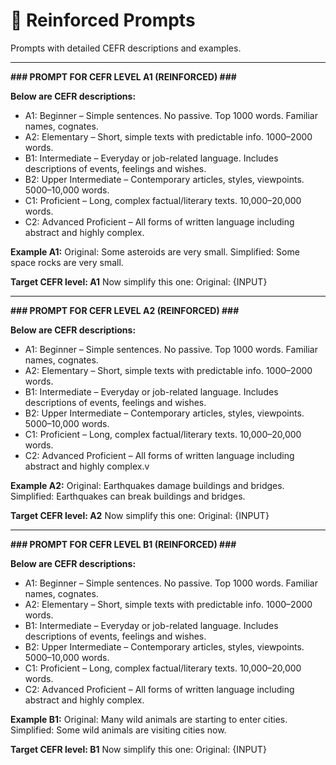 # 🔹 Reinforced Prompts

Prompts with detailed CEFR descriptions and examples.

---
**<summary>### PROMPT FOR CEFR LEVEL A1 (REINFORCED) ###</summary>**

**Below are CEFR descriptions:**  
- A1: Beginner – Simple sentences. No passive. Top 1000 words. Familiar names, cognates.
- A2: Elementary – Short, simple texts with predictable info. 1000–2000 words.
- B1: Intermediate – Everyday or job-related language. Includes descriptions of events, feelings and wishes.
- B2: Upper Intermediate – Contemporary articles, styles, viewpoints. 5000–10,000 words.
- C1: Proficient – Long, complex factual/literary texts. 10,000–20,000 words.
- C2: Advanced Proficient – All forms of written language including abstract and highly complex.

**Example A1:**
Original: Some asteroids are very small.
Simplified: Some space rocks are very small.

**Target CEFR level: A1**
Now simplify this one:
Original: {INPUT}

---
**<summary>### PROMPT FOR CEFR LEVEL A2 (REINFORCED) ###</summary>**

**Below are CEFR descriptions:**   
- A1: Beginner – Simple sentences. No passive. Top 1000 words. Familiar names, cognates.
- A2: Elementary – Short, simple texts with predictable info. 1000–2000 words.
- B1: Intermediate – Everyday or job-related language. Includes descriptions of events, feelings and wishes.
- B2: Upper Intermediate – Contemporary articles, styles, viewpoints. 5000–10,000 words.
- C1: Proficient – Long, complex factual/literary texts. 10,000–20,000 words.
- C2: Advanced Proficient – All forms of written language including abstract and highly complex.v

**Example A2:**
Original: Earthquakes damage buildings and bridges.
Simplified: Earthquakes can break buildings and bridges.

**Target CEFR level: A2**
Now simplify this one:
Original: {INPUT}

---
**<summary>### PROMPT FOR CEFR LEVEL B1 (REINFORCED) ###</summary>**

**Below are CEFR descriptions:**  
- A1: Beginner – Simple sentences. No passive. Top 1000 words. Familiar names, cognates.
- A2: Elementary – Short, simple texts with predictable info. 1000–2000 words.
- B1: Intermediate – Everyday or job-related language. Includes descriptions of events, feelings and wishes.
- B2: Upper Intermediate – Contemporary articles, styles, viewpoints. 5000–10,000 words.
- C1: Proficient – Long, complex factual/literary texts. 10,000–20,000 words.
- C2: Advanced Proficient – All forms of written language including abstract and highly complex.

**Example B1:**
Original: Many wild animals are starting to enter cities.
Simplified: Some wild animals are visiting cities now.

**Target CEFR level: B1**
Now simplify this one:
Original: {INPUT}